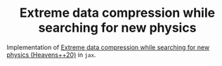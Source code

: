 <h1 align='center'> Extreme data compression while searching for new physics </h1>

Implementation of [Extreme data compression while searching for new physics (Heavens++20)](https://arxiv.org/pdf/2006.06706) in `jax`. 